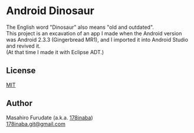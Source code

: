 # Android Dinosaur

The English word "Dinosaur" also means "old and outdated".  
This project is an excavation of an app I made when the Android version was Android 2.3.3 (Gingerbread MR1), and I imported it into Android Studio and revived it.  
(At that time I made it with Eclipse ADT.)

## License

[MIT](LICENSE)

## Author

Masahiro Furudate (a.k.a. [178inaba](https://github.com/178inaba))  
<178inaba.git@gmail.com>
